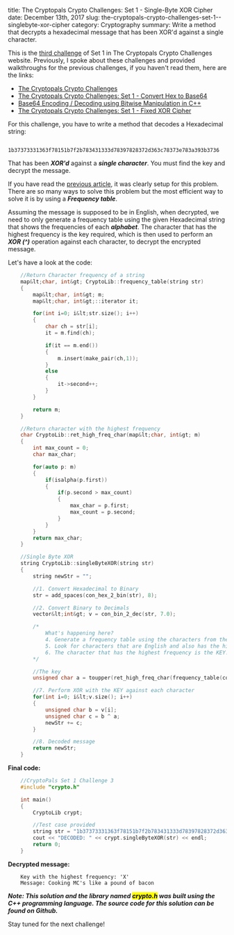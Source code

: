 title: The Cryptopals Crypto Challenges: Set 1 - Single-Byte XOR Cipher
date: December 13th, 2017
slug: the-cryptopals-crypto-challenges-set-1--singlebyte-xor-cipher
category: Cryptography
summary: Write a method that decrypts a hexadecimal message that has been XOR'd against a single character.

This is the [third challenge](http://cryptopals.com/sets/1/challenges/3)
of Set 1 in The Cryptopals Crypto Challenges website. Previously, I
spoke about these challenges and provided walkthroughs for the previous
challenges, if you haven't read them, here are the links:

+ [The Cryptopals Crypto
    Challenges](/posts/the-cryptopals-crypto-challenges)
+ [The Cryptopals Crypto Challenges: Set 1 - Convert Hex to
    Base64](/posts/the-cryptopals-crypto-challenges-set-1--convert-hex-to-base64)
+ [Base64 Encoding / Decoding using Bitwise Manipulation in
    C++](/posts/base64-encoding--decoding-using-bitwise-manipulation-in-c)
+ [The Cryptopals Crypto Challenges: Set 1 - Fixed XOR
    Cipher](/posts/the-cryptopals-crypto-challenges-set-1--fixed-xor)

For this challenge, you have to write a method that decodes a
Hexadecimal string:

```plaintext
    1b37373331363f78151b7f2b783431333d78397828372d363c78373e783a393b3736
```

That has been ***XOR'd*** against a ***single character***. You must find
the key and decrypt the message.

If you have read the [previous
article](/posts/the-cryptopals-crypto-challenges-set-1--fixed-xor),
it was clearly setup for this problem. There are so many ways to solve
this problem but the most efficient way to solve it is by using a
***Frequency table***.

Assuming the message is supposed to be in English, when decrypted, we
need to only generate a frequency table using the given Hexadecimal
string that shows the frequencies of each ***alphabet***. The character
that has the highest frequency is the key required, which is then used
to perform an ***XOR (\^)*** operation against each character, to decrypt
the encrypted message.

Let's have a look at the code:

```cpp
    //Return Character frequency of a string
    map&lt;char, int&gt; CryptoLib::frequency_table(string str)
    {
        map&lt;char, int&gt; m;
        map&lt;char, int&gt;::iterator it;

        for(int i=0; i&lt;str.size(); i++)
        {
            char ch = str[i];
            it = m.find(ch);

            if(it == m.end())
            {
                m.insert(make_pair(ch,1));
            }
            else
            {
                it->second++;
            }
        }

        return m;
    }

    //Return character with the highest frequency
    char CryptoLib::ret_high_freq_char(map&lt;char, int&gt; m)
    {
        int max_count = 0;
        char max_char;

        for(auto p: m)
        {
            if(isalpha(p.first))
            {
                if(p.second > max_count)
                {
                    max_char = p.first;
                    max_count = p.second;
                }
            }
        }
        return max_char;
    }

    //Single Byte XOR
    string CryptoLib::singleByteXOR(string str)
    {
        string newStr = "";

        //1. Convert Hexadecimal to Binary
        str = add_spaces(con_hex_2_bin(str), 8);

        //2. Convert Binary to Decimals
        vector&lt;int&gt; v = con_bin_2_dec(str, 7.0);

        /*
            What's happening here?
            4. Generate a frequency table using the characters from the ASCII string
            5. Look for characters that are English and also has the highest frequency
            6. The character that has the highest frequency is the KEY!
        */

        //The key
        unsigned char a = toupper(ret_high_freq_char(frequency_table(con_dec_2_ascii(v))));

        //7. Perform XOR with the KEY against each character
        for(int i=0; i&lt;v.size(); i++)
        {
            unsigned char b = v[i];
            unsigned char c = b ^ a;
            newStr += c;
        }

        //8. Decoded message
        return newStr;
    }
```

**Final code:**

```cpp
    //CryptoPals Set 1 Challenge 3
    #include "crypto.h"

    int main()
    {
        CryptoLib crypt;

        //Test case provided
        string str = "1b37373331363f78151b7f2b783431333d78397828372d363c78373e783a393b3736";
        cout << "DECODED: " << crypt.singleByteXOR(str) << endl;
        return 0;
    }   
```

**Decrypted message:**

```plaintext
    Key with the highest frequency: 'X'
    Message: Cooking MC's like a pound of bacon
```

***Note: This solution and the library named <mark>crypto.h</mark> was
built using the C++ programming language. The source code for this
solution can be found on Github.***

Stay tuned for the next challenge!
